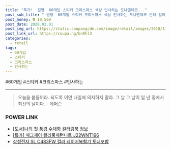 ```yaml
--- 
title: "특가!  원형  60개입 스티커 크리스마스 색상 인사하는 도나앤데코..." 
post_sub_title: " 원형  60개입 스티커 크리스마스 색상 인사하는 도나앤데코 산타 컬러풀 혼합 7cm" 
post_money: ₩ 10,560 
post_date: 2020.02.01 
post_img_url: https://static.coupangcdn.com/image/retail/images/2018/11/14/20/7/a8a52a60-f8a5-4982-ad5a-5179864c227c.jpg 
post_link_url: https://coupa.ng/bnRhl3 
categories: 
  - retail 
tags: 
  - 60개입 
  - 스티커 
  - 크리스마스 
  - 인사하는 
--- 
```

  #60개입 #스티커 #크리스마스 #인사하는 
<hr> 

> 오늘을 붙들어라. 되도록 이면 내일에 의지하지 말라. 그 날 그 날이 일 년 중에서 최선의 날이다. - 에머슨 


### POWER LINK

* <a href="https://blog.naver.com/sakai111/221769372130" target="_blank">[도서]나의 첫 풍경 수채화 컬러링북 정보</a>
* <a href="https://blog.naver.com/sakai111/221793117501" target="_blank">[특가] 매그제이 컬러풀패턴니트 J22WNT196</a>
* <a href="https://blog.naver.com/santokki14/221780274650" target="_blank">삼성전자 SL C483FW 컬러 레이저복합기 토너포함</a>
